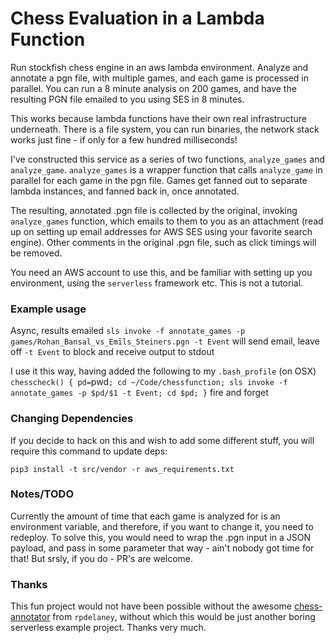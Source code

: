 # Chess Evaluation in a Lambda Function

Run stockfish chess engine in an aws lambda environment.  Analyze and annotate a pgn file, with multiple games, and each game is processed in parallel.  You can run a 8 minute analysis on 200 games, and have the resulting PGN file emailed to you using SES in 8 minutes.

This works because lambda functions have their own real infrastructure underneath.  There is a file system, you can run binaries, the network stack works just fine - if only for a few hundred milliseconds!

I've constructed this service as a series of two functions, `analyze_games` and `analyze_game`.  `analyze_games` is a wrapper function that calls `analyze_game` in parallel for each game in the pgn file.  Games get fanned out to separate lambda instances, and fanned back in, once annotated.

The resulting, annotated .pgn file is collected by the original, invoking `analyze_games` function, which emails to them to you as an attachment (read up on setting up email addresses for AWS SES using your favorite search engine).  Other comments in the original .pgn file, such as click timings will be removed.

You need an AWS account to use this, and be familiar with setting up you environment, using the `serverless` framework etc.  This is not a tutorial.


### Example usage

Async, results emailed
`sls invoke -f annotate_games -p games/Rohan_Bansal_vs_Emīls_Steiners.pgn -t Event`
will send email, leave off `-t Event` to block and receive output to stdout

I use it this way, having added the following to my `.bash_profile` (on OSX)
`chesscheck() { pd=`pwd`; cd ~/Code/chessfunction; sls invoke -f annotate_games -p $pd/$1 -t Event; cd $pd; }`
fire and forget

### Changing Dependencies

If you decide to hack on this and wish to add some different stuff, you will require this command to update deps:

`pip3 install -t src/vendor -r aws_requirements.txt`

### Notes/TODO

Currently the amount of time that each game is analyzed for is an environment variable, and therefore, if you want to change it, you need to redeploy.  To solve this, you would need to wrap the .pgn input in a JSON payload, and pass in some parameter that way - ain't nobody got time for that!  But srsly, if you do - PR's are welcome.

### Thanks

This fun project would not have been possible without the awesome [chess-annotator](https://github.com/rpdelaney-archive/python-chess-annotator) from `rpdelaney`, without which this would be just another boring serverless example project.  Thanks very much.


